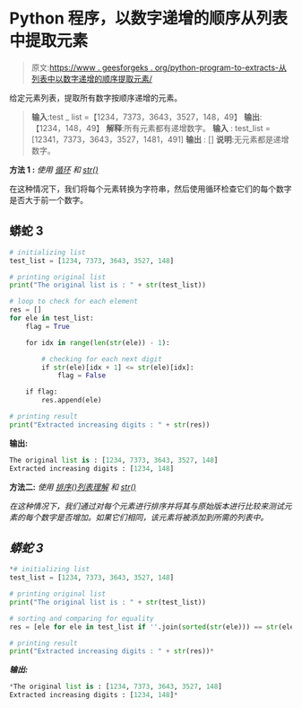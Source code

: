 # Python 程序，以数字递增的顺序从列表中提取元素

> 原文:[https://www . geesforgeks . org/python-program-to-extracts-从列表中以数字递增的顺序提取元素/](https://www.geeksforgeeks.org/python-program-to-extracts-elements-from-the-list-with-digits-in-increasing-order/)

给定元素列表，提取所有数字按顺序递增的元素。

> **输入**:test _ list =【1234，7373，3643，3527，148，49】
> **输出**:【1234，148，49】
> **解释**:所有元素都有递增数字。
> **输入** : test_list = [12341，7373，3643，3527，1481，491]
> **输出** : []
> **说明**:无元素都是递增数字。

**方法 1 :** *使用* [*循环*](https://www.geeksforgeeks.org/loops-in-python/) *和* [*str()*](https://www.geeksforgeeks.org/python-str-function/#:~:text=The%20str()%20function%20of,string%20version%20of%20the%20object.&text=object%3A%20The%20object%20whose%20string,errors%3A%20Response%20when%20decoding%20fails.)

在这种情况下，我们将每个元素转换为字符串，然后使用循环检查它们的每个数字是否大于前一个数字。

## 蟒蛇 3

```py
# initializing list
test_list = [1234, 7373, 3643, 3527, 148]

# printing original list
print("The original list is : " + str(test_list))

# loop to check for each element
res = []
for ele in test_list:
    flag = True

    for idx in range(len(str(ele)) - 1):

        # checking for each next digit
        if str(ele)[idx + 1] <= str(ele)[idx]:
            flag = False

    if flag:
        res.append(ele)

# printing result 
print("Extracted increasing digits : " + str(res))
```

**输出:**

```py
The original list is : [1234, 7373, 3643, 3527, 148]
Extracted increasing digits : [1234, 148]
```

**方法二:** *使用* [*排序()*](https://www.geeksforgeeks.org/sorted-function-python/)*[*列表理解*](https://www.geeksforgeeks.org/comprehensions-in-python/) *和* [*str()*](https://www.geeksforgeeks.org/python-str-function/#:~:text=The%20str()%20function%20of,string%20version%20of%20the%20object.&text=object%3A%20The%20object%20whose%20string,errors%3A%20Response%20when%20decoding%20fails.)*

*在这种情况下，我们通过对每个元素进行排序并将其与原始版本进行比较来测试元素的每个数字是否增加。如果它们相同，该元素将被添加到所需的列表中。*

## *蟒蛇 3*

```py
*# initializing list
test_list = [1234, 7373, 3643, 3527, 148]

# printing original list
print("The original list is : " + str(test_list))

# sorting and comparing for equality
res = [ele for ele in test_list if ''.join(sorted(str(ele))) == str(ele)]

# printing result 
print("Extracted increasing digits : " + str(res))*
```

***输出:***

```py
*The original list is : [1234, 7373, 3643, 3527, 148]
Extracted increasing digits : [1234, 148]*
```